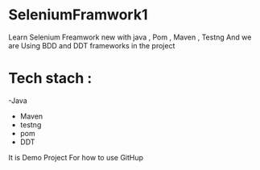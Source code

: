 # SeleniumFramwork1
Learn Selenium Freamwork new with java , Pom , Maven , Testng
And we are Using BDD and DDT frameworks in the project

# Tech stach :
-Java 
- Maven
- testng
- pom
- DDT

It is Demo Project For how to use GitHup

